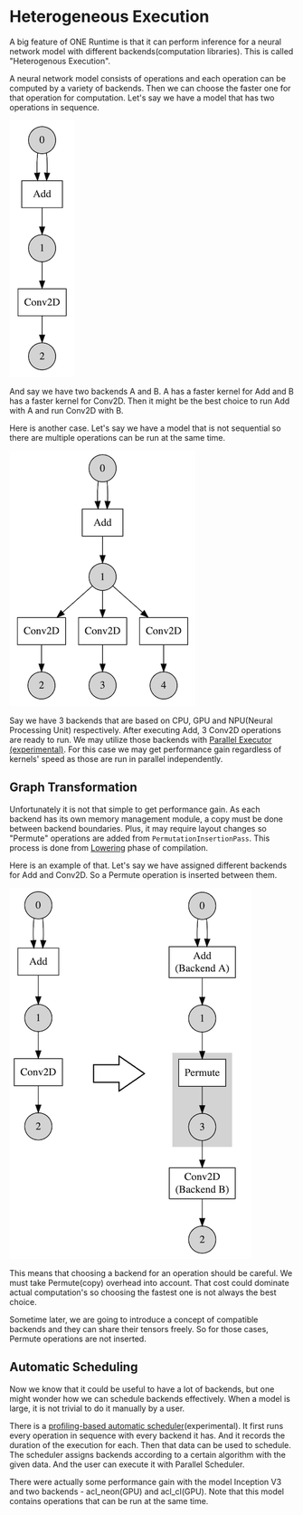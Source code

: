 # Heterogeneous Execution

A big feature of ONE Runtime is that it can perform inference for a neural network model with different backends(computation libraries). This is called "Heterogenous Execution".

A neural network model consists of operations and each operation can be computed by a variety of backends. Then we can choose the faster one for that operation for computation. Let's say we have a model that has two operations in sequence.

![Add-Conv model](heterogeneous-execution-add-conv-model.png)

And say we have two backends A and B. A has a faster kernel for Add and B has a faster kernel for Conv2D. Then it might be the best choice to run Add with A and run Conv2D with B.

Here is another case. Let's say we have a model that is not sequential so there are multiple operations can be run at the same time.

![Add-3Conv model](heterogeneous-execution-add-3-conv-model.png)

Say we have 3 backends that are based on CPU, GPU and NPU(Neural Processing Unit) respectively. After executing Add, 3 Conv2D operations are ready to run. We may utilize those backends with [Parallel Executor (experimental)](executors.md#parallel-executor-experimental). For this case we may get performance gain regardless of kernels' speed as those are run in parallel independently.

## Graph Transformation

Unfortunately it is not that simple to get performance gain. As each backend has its own memory management module, a copy must be done between backend boundaries. Plus, it may require layout changes so "Permute" operations are added from  `PermutationInsertionPass`. This process is done from [Lowering](core.md#1-lowering) phase of compilation.

Here is an example of that. Let's say we have assigned different backends for Add and Conv2D. So a Permute operation is inserted between them.

![Add-Conv model](heterogeneous-execution-add-conv-model-lowering.png)

This means that choosing a backend for an operation should be careful. We must take Permute(copy) overhead into account. That cost could dominate actual computation's so choosing the fastest one is not always the best choice.

Sometime later, we are going to introduce a concept of compatible backends and they can share their tensors freely. So for those cases, Permute operations are not inserted.

## Automatic Scheduling

Now we know that it could be useful to have a lot of backends, but one might wonder how we can schedule backends effectively. When a model is large, it is not trivial to do it manually by a user.

There is a [profiling-based automatic scheduler](/runtime/onert/core/src/compiler/HEScheduler.h)(experimental). It first runs every operation in sequence with every backend it has. And it records the duration of the execution for each. Then that data can be used to schedule. The scheduler assigns backends according to a certain algorithm with the given data. And the user can execute it with Parallel Scheduler.

There were actually some performance gain with the model Inception V3 and two backends - acl_neon(GPU) and acl_cl(GPU). Note that this model contains operations that can be run at the same time.
